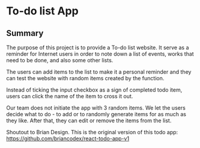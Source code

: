 # To-do list App

## Summary

The purpose of this project is to provide a To-do list website. It serve as a reminder for Internet users in order to note down a list of events, works that need to be done, and also some other lists.

The users can add items to the list to make it a personal reminder and they can test the website with random items created by the function.

Instead of ticking the input checkbox as a sign of completed todo item, users can click the name of the item to cross it out.

Our team does not initiate the app with 3 random items. We let the users decide what to do - to add or to randomly generate items for as much as they like.
After that, they can edit or remove the items from the list.

Shoutout to Brian Design. This is the original version of this todo app: https://github.com/briancodex/react-todo-app-v1